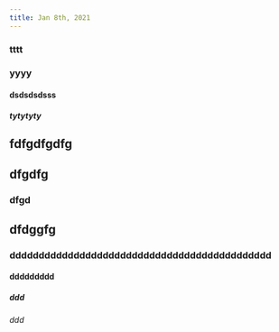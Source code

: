 ```yaml
---
title: Jan 8th, 2021
---
```


### tttt
### yyyy
#### dsdsdsdsss
##### tytytyty
## fdfgdfgdfg
## dfgdfg
### dfgd
## dfdggfg
### ddddddddddddddddddddddddddddddddddddddddddddd
#### ddddddddd
##### ddd
###### ddd
##
